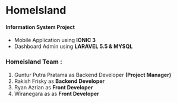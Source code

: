 <h1><b>HomeIsland</b></h1>
<h4>Information System Project</h4>

- Mobile Application using <b>IONIC 3</b>
- Dashboard Admin using <b>LARAVEL 5.5 & MYSQL</b>

<h3><b>Homeisland Team :</b></h3>

1. Guntur Putra Pratama as Backend Developer <b>(Project Manager)</b>
2. Rakish Frisky as <b>Backend Developer</b>
3. Ryan Azrian as <b>Front Developer</b>
4. Wiranegara as as <b>Front Developer</b>
